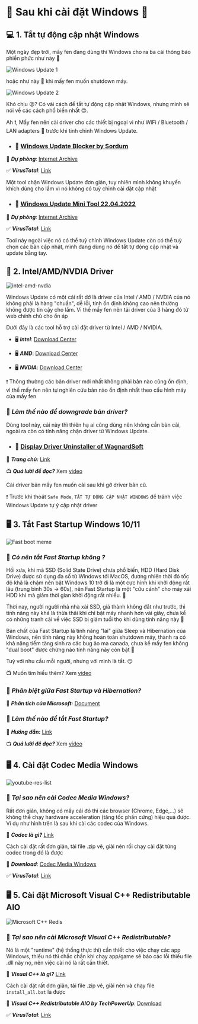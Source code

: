 # 📀 **Sau khi cài đặt Windows** 📀

## 💻 1. Tắt tự động cập nhật Windows

Một ngày đẹp trời, mấy fen đang dùng thì Windows cho ra ba cái thông báo phiền phức như này 🤬

![Windows Update 1](../Images/windows-update-1.jpg)

hoặc như này 🤬 khi mấy fen muốn shutdown máy.

![Windows Update 2](../Images/windows-update-2.jpg)

Khó chịu 😡? Có vài cách để tắt tự động cập nhật Windows, nhưng mình sẽ nói về các cách phổ biến nhất 😍.

Ah ❗, Mấy fen nên cài driver cho các thiết bị ngoại vi như WiFi / Bluetooth / LAN adapters 📶 trước khi tinh chỉnh Windows Update.

* ### 💾 [Windows Update Blocker by Sordum](https://www.sordum.org/9470/windows-update-blocker-v1-8/)

🔗 ***Dự phòng***: [Internet Archive](https://archive.org/details/windows-update-blocker-1.8-by-sordum)

✅ ***VirusTotal***: [Link](https://www.virustotal.com/gui/file/a094805ad7530fba95ca68fe8dd061ff2c36447a4dca660229cd4a3602c3371d)

Một tool chặn Windows Update đơn giản, tuy nhiên mình không khuyến khích dùng cho lắm vì nó không có tuỳ chỉnh cài đặt cập nhật

* ### 💾 [Windows Update Mini Tool 22.04.2022](https://www.majorgeeks.com/files/details/windows_update_minitool.html)

🔗 ***Dự phòng***: [Internet Archive](https://archive.org/details/windows-update-mini-tool-22.04.2022)

✅ ***VirusTotal***: [Link](https://www.virustotal.com/gui/file/1bd6fbd5e65d9e88f47cb43f60e0e694b702513fde26afb18a0d1396bcb7307d)

Tool này ngoài việc nó có thể tuỳ chỉnh Windows Update còn có thể tuỳ chọn các bản cập nhật, mình đang dùng nó để tắt tự động cập nhật và update bằng tay.

## 💽 2. Intel/AMD/NVDIA Driver

![intel-amd-nvdia](../Images/intel-amd-nvdia.jpg)

Windows Update có một cái rất dở là driver của Intel / AMD / NVDIA của nó không phải là hàng "chuẩn", dễ lỗi, tính ổn định không cao nên thường không được tin cậy cho lắm. Vì thế mấy fen nên tải driver của 3 hãng đó từ web chính chủ cho ổn áp

Dưới đây là các tool hỗ trợ cài đặt driver từ  Intel / AMD / NVIDIA.

* 🖥 ***Intel***: [Download Center](https://www.intel.com/content/www/us/en/download-center/home.html)

* 🖥 ***AMD***: [Download Center](https://www.amd.com/en/support/download/drivers.html)

* 🖥 ***NVDIA***: [Download Center](https://www.nvidia.com/download/index.aspx)

❗ Thông thường các bản driver mới nhất không phải bản nào cũng ổn định, vì thế mấy fen nên tự nghiên cứu bản nào ổn định nhất theo cấu hình máy của mấy fen

### 🤔 *Làm thế nào để downgrade bản driver?*

Dùng tool này, cái này thì thiên hạ ai cũng dùng nên không cần bàn cãi, ngoài ra còn có tính năng chặn driver từ Windows Update.

* ### 💾 [Display Driver Uninstaller of WagnardSoft](https://www.wagnardsoft.com/forums/viewtopic.php?t=4992)

📄 ***Trang chủ:*** [Link](https://www.wagnardsoft.com/content/How-use-Display-Driver-Uninstaller-DDU-Guide-Tutorial)

📺 ***Quá lười để đọc?*** Xem [video](https://www.youtube.com/watch?v=q7z7VZ3SHs8)

Cài driver bản mấy fen muốn cài sau khi gỡ driver bản cũ.

❗ Trước khi thoát `Safe Mode`, `TẮT TỰ ĐỘNG CẬP NHẬT WINDOWS` để tránh việc Windows Update tự ý cập nhật driver

## 🖥 3. Tắt Fast Startup Windows 10/11

![Fast boot meme](../Images/fast-startup-meme.jpg)

### 🤔 *Có nên tắt Fast Startup không ?*

Hồi xưa, khi mà SSD (Solid State Drive) chưa phổ biến, HDD (Hard Disk Drive) được sử dụng đa số từ Windows tới MacOS, đương nhiên thời đó tốc độ khá là chậm nên bật Windows 10 trở đi là một cực hình khi khởi động rất lâu (trung bình 30s -> 60s), nên Fast Startup là một "cứu cánh" cho máy xài HDD khi mà giảm thời gian khởi động rất nhiều. 🤩

Thời nay, người người nhà nhà xài SSD, giá thành không đắt như trước, thì tính năng này khá là thừa thãi khi chỉ bật máy nhanh hơn vài giây, chưa kể có những tranh cãi về việc SSD bị giảm tuổi thọ khi dùng tính năng này 🤨

Bản chất của Fast Startup là tính năng "lai" giữa Sleep và Hibernation của Windows, nên tính năng này không hoàn toàn shutdown máy, thành ra có khả năng tiềm tàng sinh ra các bug ảo ma canada, chưa kể mấy fen không "dual boot" được chừng nào tính năng này còn bật 🤨

Tuỳ với nhu cầu mỗi người, nhưng với mình là tắt. 😏

📺 Muốn tìm hiểu thêm? Xem [video](https://www.youtube.com/watch?v=QnBrv2wuSOg)

### 🤔 *Phân biệt giữa Fast Startup và Hibernation?*

📰 ***Phân tích của Microsoft:*** [Document](https://learn.microsoft.com/en-us/windows-hardware/drivers/kernel/distinguishing-fast-startup-from-wake-from-hibernation)

### 🤔 *Làm thế nào để tắt Fast Startup?*

📄 ***Hướng dẫn:*** [Link](https://quantrimang.com/vo-hieu-tuy-chon-fast-startup-tren-windows-8-91957)

📺 ***Quá lười để đọc?*** Xem [video](https://www.youtube.com/watch?v=l0rTG7b5sGc)

## 🖥 4. Cài đặt Codec Media Windows

![youtube-res-list](../Images/youtube-res-list.jpg)

### 🤔 *Tại sao nên cài Codec Media Windows?*

Rất đơn giản, không có mấy cái đó thì các browser (Chrome, Edge,...) sẽ không thể chạy hardware acceleration (tăng tốc phần cứng) hiệu quả được. Ví dụ như hình trên là sau khi cài các codec của Windows.

📄 ***Codec là gì?*** [Link](https://www.thegioididong.com/hoi-dap/codec-la-gi-co-quan-trong-khong-may-tinh-can-bao-nhieu-1370538)

Cách cài đặt rất đơn giản, tải file .zip vê, giải nén rồi chạy cài đặt từng codec trong đó là được

🔗 ***Download***: [Codec Media Windows](https://mega.nz/file/XgIyxbia#2gt-w5FVy-1uQxShcjth9z5lrC2XfKBwZUALFiMq9p0)

✅ ***VirusTotal***: [Link](https://www.virustotal.com/gui/file-analysis/ZDRiNjhhM2FjNmZiN2QyNzA2NjQ3M2NhYjIyZjcyNjM6MTcyMjY2MjUwNQ==)

## 🖥 5. Cài đặt Microsoft Visual C++ Redistributable AIO

![Microsoft C++ Redis](../Images/visual-c-redis.jpg)

### 🤔 *Tại sao nên cài Microsoft Visual C++ Redistributable?*

Nó là một "runtime" (hệ thống thực thi) cần thiết cho việc chạy các app Windows, thiếu nó thì chắc chắn khi chạy app/game sẽ báo các lỗi thiếu file .dll này nọ, nên việc cài nó là rất cần thiết.

📄 ***Visual C++ là gì?*** [Link](https://fptshop.com.vn/tin-tuc/danh-gia/microsoft-visual-c-la-gi-168166)

Cách cài đặt rất đơn giản, tải file .zip vê, giải nén và chạy file `install_all.bat` là được

🔗 ***Visual C++ Redistributable AIO by TechPowerUp***: [Download](https://www.techpowerup.com/download/visual-c-redistributable-runtime-package-all-in-one/)

✅ ***VirusTotal***: [Link](https://www.virustotal.com/gui/file/b9e2daf2a76b3d7dbac2a657cd4a2ffa5c0052b01fc955088e988f6eea91f934)